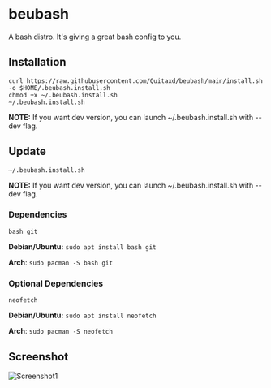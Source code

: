 # beubash
A bash distro. It's giving a great bash config to you.

## Installation
```
curl https://raw.githubusercontent.com/Quitaxd/beubash/main/install.sh -o $HOME/.beubash.install.sh
chmod +x ~/.beubash.install.sh
~/.beubash.install.sh
```

**NOTE:** If you want dev version, you can launch ~/.beubash.install.sh with --dev flag.

## Update
```
~/.beubash.install.sh
```

**NOTE:** If you want dev version, you can launch ~/.beubash.install.sh with --dev flag.

### Dependencies
```
bash git
```
**Debian/Ubuntu:** `sudo apt install bash git`

**Arch**: `sudo pacman -S bash git`

### Optional Dependencies
```
neofetch
```

**Debian/Ubuntu:** `sudo apt install neofetch`

**Arch**: `sudo pacman -S neofetch`

## Screenshot
![Screenshot1](https://i.imgur.com/YRYFWxY.png)
